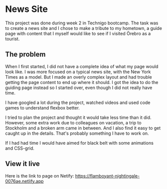 # News Site
This project was done during week 2 in Technigo bootcamp. The task was to create a news site and I chose to make a tribute to my hometown, a guide page with content that I myself would like to see if I visited Örebro as a tourist.  

## The problem
When I first started, I did not have a complete idea of what my page would look like. I was more focused on a typical news site, with the New York Times as a model. But I made an overly complex layout and had trouble getting the page content to end up where it should. I got the idea to do the guiding page instead so I started over, even though I did not really have time.

I have googled a lot during the project, watched videos and used code games to understand flexbox better.

I tried to plan the project and thought it would take less time than it did. However, some extra work due to colleagues on vacation, a trip to Stockholm and a broken arm came in between. And I also find it easy to get caught up in the details. That's probably something I have to work on.

If I had had time I would have aimed for black belt with some animations and CSS-grid.

## View it live
Here is the link to page on Netify:
https://flamboyant-nightingale-0076ae.netlify.app
